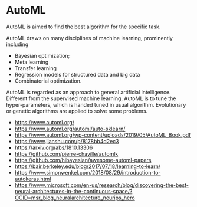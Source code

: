 # AutoML

AutoML is aimed to find the best algorithm for the specific task.

AutoML draws on many disciplines of machine learning, prominently including

* Bayesian optimization;
* Meta learning
* Transfer learning
* Regression models for structured data and big data
* Combinatorial optimization.

AutoML is regarded as an approach to general artificial intelligence.
Different from the supervised machine learning, AutoML is to tune the hyper-parameters,
which is handed tuned in usual algorithm.
Evolutionary or genetic algorithms are applied to solve some problems.

* https://www.automl.org/
* https://www.automl.org/automl/auto-sklearn/
* https://www.automl.org/wp-content/uploads/2019/05/AutoML_Book.pdf
* https://www.jianshu.com/p/8178bb4d2ec3
* https://arxiv.org/abs/1810.13306
* https://github.com/pierre-chaville/automlk
* https://github.com/hibayesian/awesome-automl-papers
* https://bair.berkeley.edu/blog/2017/07/18/learning-to-learn/
* https://www.simonwenkel.com/2018/08/29/introduction-to-autokeras.html
* https://www.microsoft.com/en-us/research/blog/discovering-the-best-neural-architectures-in-the-continuous-space/?OCID=msr_blog_neuralarchitecture_neurips_hero

